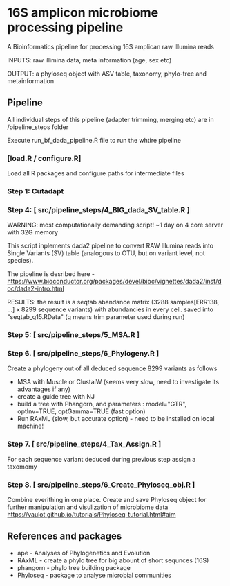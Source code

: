 # 16S amplicon microbiome processing pipeline
A Bioinformatics pipeline for processing 16S amplican raw Illumina reads

INPUTS: raw illimina data, meta information (age, sex etc)

OUTPUT: a phyloseq object with ASV table, taxonomy, phylo-tree and metainformation


## Pipeline
All individual steps of this pipeline (adapter trimming, merging etc) are in /pipeline_steps folder

Execute run_bf_dada_pipeline.R file to run the whtire pipeline


### [load.R  / configure.R]
Load all R packages and configure paths for intermediate files


### Step 1: Cutadapt



### Step 4: [ src/pipeline_steps/4_BIG_dada_SV_table.R ]

WARNING: most computationally demanding script! ~1 day on 4 core server with 32G memory

This script inplements dada2 pipeline to convert RAW Illumina reads into Single Variants (SV) table (analogous to OTU, but on variant level, not species).

The pipeline is desribed here - https://www.bioconductor.org/packages/devel/bioc/vignettes/dada2/inst/doc/dada2-intro.html

RESULTS: the result is a seqtab abandance matrix (3288 samples[ERR138, ...] x 8299 sequence variants) with abundancies in every cell.
saved into "seqtab_q15.RData" (q means trim parameter used during run)


### Step 5: [ src/pipeline_steps/5_MSA.R ]
  
  
  
### Step 6. [ src/pipeline_steps/6_Phylogeny.R ]

Create a phylogeny out of all deduced sequence 8299 variants as follows
  - MSA with Muscle or ClustalW (seems very slow, need to investigate its advantages if any)
  - create a guide tree with NJ
  - build a tree with Phangorn, and parameters : model="GTR", optInv=TRUE, optGamma=TRUE (fast option)
  - Run  RAxML (slow, but accurate option) - need to be installed on local machine!
  
  
### Step 7. [ src/pipeline_steps/4_Tax_Assign.R ]

For each sequence variant deduced during previous step assign a taxomomy


   
   

  
  
### Step 8. [ src/pipeline_steps/6_Create_Phyloseq_obj.R ]

Combine everithing in one place.
Create and save Phyloseq object for further manipulation and visulization of microbiome data
https://vaulot.github.io/tutorials/Phyloseq_tutorial.html#aim



  
  
## References and packages
- ape - Analyses of Phylogenetics and Evolution
- RAxML - create a phylo tree for big abount of short sequnces (16S)
- phangorn - phylo tree building package
- Phyloseq - package to analyse microbial communities



